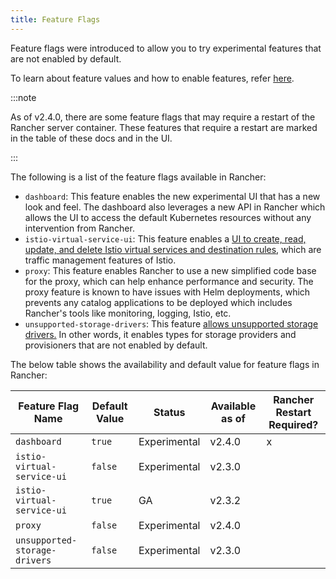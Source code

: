 ```yaml
---
title: Feature Flags
---
```


<head>
  <link rel="canonical" href="https://ranchermanager.docs.rancher.com/getting-started/installation-and-upgrade/install-upgrade-on-a-kubernetes-cluster/upgrades"/>
</head>

Feature flags were introduced to allow you to try experimental features that are not enabled by default.

To learn about feature values and how to enable features, refer [here](../../pages-for-subheaders/enable-experimental-features.md).

:::note 

As of v2.4.0, there are some feature flags that may require a restart of the Rancher server container. These features that require a restart are marked in the table of these docs and in the UI.

:::

The following is a list of the feature flags available in Rancher:

- `dashboard`: This feature enables the new experimental UI that has a new look and feel. The dashboard also leverages a new API in Rancher which allows the UI to access the default Kubernetes resources without any intervention from Rancher.
- `istio-virtual-service-ui`: This feature enables a [UI to create, read, update, and delete Istio virtual services and destination rules](../../getting-started/installation-and-upgrade/advanced-options/enable-experimental-features/istio-traffic-management-features.md), which are traffic management features of Istio.
- `proxy`: This feature enables Rancher to use a new simplified code base for the proxy, which can help enhance performance and security. The proxy feature is known to have issues with Helm deployments, which prevents any catalog applications to be deployed which includes Rancher's tools like monitoring, logging, Istio, etc.
- `unsupported-storage-drivers`: This feature [allows unsupported storage drivers.](../../getting-started/installation-and-upgrade/advanced-options/enable-experimental-features/unsupported-storage-drivers.md) In other words, it enables types for storage providers and provisioners that are not enabled by default.

The below table shows the availability and default value for feature flags in Rancher:

| Feature Flag Name             | Default Value | Status       | Available as of | Rancher Restart Required? |
| ----------------------------- | ------------- | ------------ | --------------- |---|
| `dashboard` | `true` | Experimental | v2.4.0 | x |
| `istio-virtual-service-ui`    | `false`       | Experimental | v2.3.0          | |
| `istio-virtual-service-ui`    | `true`        | GA           | v2.3.2          | |
| `proxy` | `false` | Experimental | v2.4.0 | |
| `unsupported-storage-drivers` | `false`       | Experimental | v2.3.0          | |